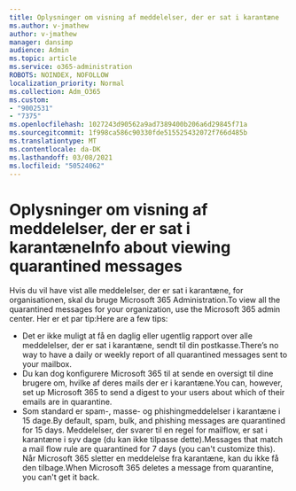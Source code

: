 ```yaml
---
title: Oplysninger om visning af meddelelser, der er sat i karantæne
ms.author: v-jmathew
author: v-jmathew
manager: dansimp
audience: Admin
ms.topic: article
ms.service: o365-administration
ROBOTS: NOINDEX, NOFOLLOW
localization_priority: Normal
ms.collection: Adm_O365
ms.custom:
- "9002531"
- "7375"
ms.openlocfilehash: 1027243d90562a9ad7389400b206a6d29845f71a
ms.sourcegitcommit: 1f998ca586c90330fde515525432072f766d485b
ms.translationtype: MT
ms.contentlocale: da-DK
ms.lasthandoff: 03/08/2021
ms.locfileid: "50524062"
---
```

# <a name="info-about-viewing-quarantined-messages"></a><span data-ttu-id="73a83-102">Oplysninger om visning af meddelelser, der er sat i karantæne</span><span class="sxs-lookup"><span data-stu-id="73a83-102">Info about viewing quarantined messages</span></span>

<span data-ttu-id="73a83-103">Hvis du vil have vist alle meddelelser, der er sat i karantæne, for organisationen, skal du bruge Microsoft 365 Administration.</span><span class="sxs-lookup"><span data-stu-id="73a83-103">To view all the quarantined messages for your organization, use the Microsoft 365 admin center.</span></span> <span data-ttu-id="73a83-104">Her er et par tip:</span><span class="sxs-lookup"><span data-stu-id="73a83-104">Here are a few tips:</span></span>

- <span data-ttu-id="73a83-105">Det er ikke muligt at få en daglig eller ugentlig rapport over alle meddelelser, der er sat i karantæne, sendt til din postkasse.</span><span class="sxs-lookup"><span data-stu-id="73a83-105">There’s no way to have a daily or weekly report of all quarantined messages sent to your mailbox.</span></span>
- <span data-ttu-id="73a83-106">Du kan dog konfigurere Microsoft 365 til at sende en oversigt til dine brugere om, hvilke af deres mails der er i karantæne.</span><span class="sxs-lookup"><span data-stu-id="73a83-106">You can, however, set up Microsoft 365 to send a digest to your users about which of their emails are in quarantine.</span></span>
- <span data-ttu-id="73a83-107">Som standard er spam-, masse- og phishingmeddelelser i karantæne i 15 dage.</span><span class="sxs-lookup"><span data-stu-id="73a83-107">By default, spam, bulk, and phishing messages are quarantined for 15 days.</span></span> <span data-ttu-id="73a83-108">Meddelelser, der svarer til en regel for mailflow, er sat i karantæne i syv dage (du kan ikke tilpasse dette).</span><span class="sxs-lookup"><span data-stu-id="73a83-108">Messages that match a mail flow rule are quarantined for 7 days (you can't customize this).</span></span> <span data-ttu-id="73a83-109">Når Microsoft 365 sletter en meddelelse fra karantæne, kan du ikke få den tilbage.</span><span class="sxs-lookup"><span data-stu-id="73a83-109">When Microsoft 365 deletes a message from quarantine, you can't get it back.</span></span>
